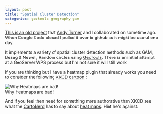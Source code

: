 ```yaml
---
layout: post
title: "Spatial Cluster Detection"
categories: geotools geography gam
---
```


[This is an old project](https://github.com/ianturton/spatial-cluster-detection) that [Andy Turner](http://www.geog.leeds.ac.uk/people/a.turner/) and I collaborated on sometime ago. When Google Code closed I pulled it over to github as it might be useful one day.

It implements a variety of spatial cluster detection methods such as GAM, Besag &amp; Newell, Random circles using [GeoTools](http://geotools.org). There is an initial attempt at a GeoServer WPS process but I'm not sure it will still work.

If you are thinking but I have a heatmap plugin that already works you need to consider the following [XKCD cartoon](http://xkcd.com/1138/) :

![Why Heatmaps are bad!](http://imgs.xkcd.com/comics/heatmap.png "Why Heatmaps are bad!")\
    Why Heatmaps are bad!

And if you feel then need for something more authorative than XKCD see what the [CartoNerd](http://cartonerd.blogspot.co.uk/) has to say about [heat maps](http://cartonerd.blogspot.co.uk/2015/02/when-is-heat-map-not-heat-map.html). Hint he's against.
